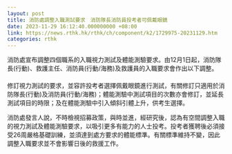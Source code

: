 ```yaml
---
layout: post
title: 消防處調整入職測試要求　消防隊長消防員投考者可佩戴眼鏡
date: 2023-11-29 16:12:40.000000000 +08:00
link: https://news.rthk.hk/rthk/ch/component/k2/1729975-20231129.htm
categories: rthk
---
```


消防處宣布調整四個職系的入職視力測試及體能測驗要求。由12月1日起，消防隊長(行動)、救護主任、消防員(行動/海務)及救護員的入職要求會作出以下調整。 
　　  
修訂視力測試的要求，並容許投考者選擇佩戴眼鏡進行測試，有關修訂只適用於消防隊長(行動)及消防員(行動/海務)；體能測驗中測試項目的次數亦會修訂，並延長測試項目的時限；及在體能測驗中引入傾斜引體上升，供考生選擇。 

消防處發言人說，不時檢視招募政策，與時並進，經研究後，認為有空間調整入職的視力測試及體能測驗要求，以吸引更多有能力的人士投考。投考者獲聘後必須接受26周嚴格基礎訓練，並須達到處方要求的體能標準。有關標準維持不變，因此調整入職要求並不會影響日後的救援工作。
